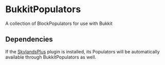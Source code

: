 BukkitPopulators
================

A collection of BlockPopulators for use with Bukkit

Dependencies
------------

If the [SkylandsPlus](http://dev.bukkit.org/bukkit-plugins/skylandsplus/)
plugin is installed, its Populators will be automatically available through
BukkitPopulators as well.

